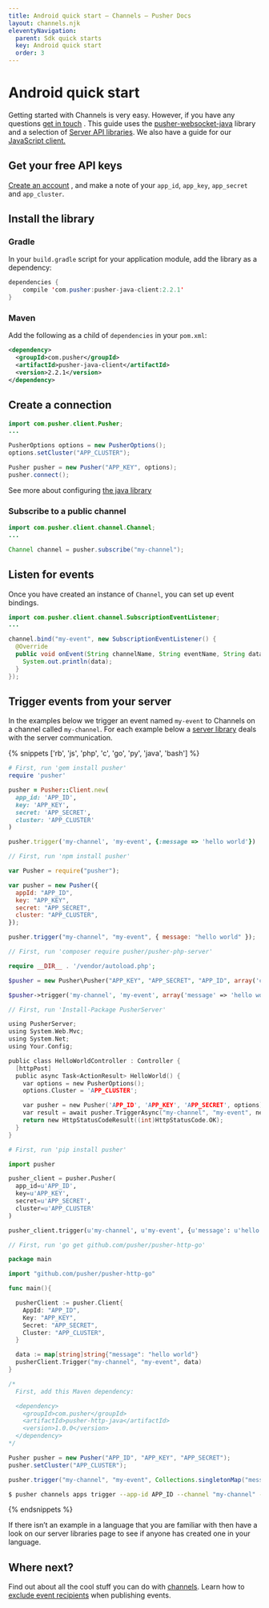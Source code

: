 ```yaml
---
title: Android quick start — Channels — Pusher Docs
layout: channels.njk
eleventyNavigation:
  parent: Sdk quick starts
  key: Android quick start
  order: 3
---
```


# Android quick start

Getting started with Channels is very easy. However, if you have any questions [get in touch](https://pusher.com/support) . This guide uses the [pusher-websocket-java](https://github.com/pusher/pusher-websocket-java) library and a selection of [Server API libraries](/docs/channels/channels_libraries/libraries). We also have a guide for our [JavaScript client.](/docs/channels/getting_started/javascript)

## Get your free API keys

[Create an account](https://dashboard.pusher.com/accounts/sign_up) , and make a note of your `app_id`, `app_key`, `app_secret` and `app_cluster`.

## Install the library

### Gradle

In your `build.gradle` script for your application module, add the library as a dependency:

```java
dependencies {
    compile 'com.pusher:pusher-java-client:2.2.1'
}
```

### Maven

Add the following as a child of `dependencies` in your `pom.xml`:

```xml
<dependency>
  <groupId>com.pusher</groupId>
  <artifactId>pusher-java-client</artifactId>
  <version>2.2.1</version>
</dependency>
```

## Create a connection

```java
import com.pusher.client.Pusher;
...

PusherOptions options = new PusherOptions();
options.setCluster("APP_CLUSTER");

Pusher pusher = new Pusher("APP_KEY", options);
pusher.connect();
```

See more about configuring [the java library](https://github.com/pusher/pusher-websocket-java)

### Subscribe to a public channel

```java
import com.pusher.client.channel.Channel;
...

Channel channel = pusher.subscribe("my-channel");
```

## Listen for events

Once you have created an instance of `Channel`, you can set up event bindings.

```java
import com.pusher.client.channel.SubscriptionEventListener;
...

channel.bind("my-event", new SubscriptionEventListener() {
  @Override
  public void onEvent(String channelName, String eventName, String data) {
    System.out.println(data);
  }
});
```

## Trigger events from your server

In the examples below we trigger an event named `my-event` to Channels on a channel called `my-channel`. For each example below a [server library](/docs/channels/channels_libraries/libraries) deals with the server communication.

{% snippets ['rb', 'js', 'php', 'c', 'go', 'py', 'java', 'bash'] %}

```rb
# First, run 'gem install pusher'
require 'pusher'

pusher = Pusher::Client.new(
  app_id: 'APP_ID',
  key: 'APP_KEY',
  secret: 'APP_SECRET',
  cluster: 'APP_CLUSTER'
)

pusher.trigger('my-channel', 'my-event', {:message => 'hello world'})
```

```js
// First, run 'npm install pusher'

var Pusher = require("pusher");

var pusher = new Pusher({
  appId: "APP_ID",
  key: "APP_KEY",
  secret: "APP_SECRET",
  cluster: "APP_CLUSTER",
});

pusher.trigger("my-channel", "my-event", { message: "hello world" });
```

```php
// First, run 'composer require pusher/pusher-php-server'

require __DIR__ . '/vendor/autoload.php';

$pusher = new Pusher\Pusher("APP_KEY", "APP_SECRET", "APP_ID", array('cluster' => 'APP_CLUSTER'));

$pusher->trigger('my-channel', 'my-event', array('message' => 'hello world'));

```

```c
// First, run 'Install-Package PusherServer'

using PusherServer;
using System.Web.Mvc;
using System.Net;
using Your.Config;

public class HelloWorldController : Controller {
  [httpPost]
  public async Task<ActionResult> HelloWorld() {
    var options = new PusherOptions();
    options.Cluster = 'APP_CLUSTER';

    var pusher = new Pusher('APP_ID', 'APP_KEY', 'APP_SECRET', options);
    var result = await pusher.TriggerAsync("my-channel", "my-event", new { message = "hello world" });
    return new HttpStatusCodeResult((int)HttpStatusCode.OK);
  }
}
```

```py
# First, run 'pip install pusher'

import pusher

pusher_client = pusher.Pusher(
  app_id=u'APP_ID',
  key=u'APP_KEY',
  secret=u'APP_SECRET',
  cluster=u'APP_CLUSTER'
)

pusher_client.trigger(u'my-channel', u'my-event', {u'message': u'hello world'})
```

```go
// First, run 'go get github.com/pusher/pusher-http-go'

package main

import "github.com/pusher/pusher-http-go"

func main(){

  pusherClient := pusher.Client{
    AppId: "APP_ID",
    Key: "APP_KEY",
    Secret: "APP_SECRET",
    Cluster: "APP_CLUSTER",
  }

  data := map[string]string{"message": "hello world"}
  pusherClient.Trigger("my-channel", "my-event", data)
}
```

```java
/*
  First, add this Maven dependency:

  <dependency>
    <groupId>com.pusher</groupId>
    <artifactId>pusher-http-java</artifactId>
    <version>1.0.0</version>
  </dependency>
*/

Pusher pusher = new Pusher("APP_ID", "APP_KEY", "APP_SECRET");
pusher.setCluster("APP_CLUSTER");

pusher.trigger("my-channel", "my-event", Collections.singletonMap("message", "Hello World"));
```

```bash
$ pusher channels apps trigger --app-id APP_ID --channel "my-channel" --event "my-event" --message "hello world"
```

{% endsnippets %}

If there isn’t an example in a language that you are familiar with then have a look on our server libraries page to see if anyone has created one in your language.

## Where next?

Find out about all the cool stuff you can do with [channels](/docs/channels/using_channels/channels). Learn how to [exclude event recipients](/docs/channels/server_api/excluding-event-recipients) when publishing events.
